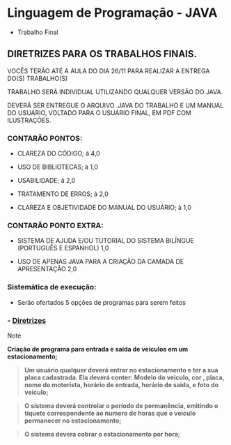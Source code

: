 # Linguagem de Programação - JAVA

* Trabalho Final

## DIRETRIZES PARA OS TRABALHOS FINAIS.

VOCÊS TERÃO  ATÉ A AULA DO DIA 26/11 PARA REALIZAR A ENTREGA DO(S) TRABALHO(S)

TRABALHO SERÁ INDIVIDUAL UTILIZANDO QUALQUER VERSÃO DO JAVA.

DEVERÁ SER ENTREGUE O ARQUIVO .JAVA DO TRABALHO E UM MANUAL DO USUÁRIO, VOLTADO PARA O USUÁRIO FINAL, EM PDF COM ILUSTRAÇÕES.

### CONTARÃO PONTOS:

- CLAREZA DO CÓDIGO; à 4,0

- USO DE BIBLIOTECAS;  à 1,0

- USABILIDADE; à 2,0

- TRATAMENTO DE ERROS; à 2,0

- CLAREZA E OBJETIVIDADE DO MANUAL DO USUÁRIO; à 1,0

### CONTARÃO PONTO EXTRA:

- SISTEMA DE AJUDA E/OU TUTORIAL DO SISTEMA BILÍNGUE (PORTUGUÊS E ESPANHOL) 1,0

- USO DE APENAS JAVA PARA A CRIAÇÃO DA CAMADA DE APRESENTAÇÃO 2,0

### Sistemática de execução:

- Serão ofertados 5 opções de programas para serem feitos 
### - [Diretrizes](https://github.com/claudiohpo/Fatec_ADS/tree/main/Java/Exercícios/Trabalho%20Final/DIRETRIZES%20PARA%20OS%20TRABALHOS%20FINAIS.txt)

> [!NOTE]
> **Criação de programa para entrada e saída de veículos em um estacionamento;**

>**Um usuário qualquer deverá entrar no estacionamento e ter a sua placa cadastrada. Ela deverá conter: Modelo do veiculo, cor , placa, nome do motorista, horário de entrada, horário de saida, e foto do veiculo;**

> **O sistema deverá controlar o período de permanência, emitindo o tíquete correspondente ao numero de horas que o veiculo permanecer no estacionamento;**

> **O sistema devera cobrar o estacionamento por hora;**